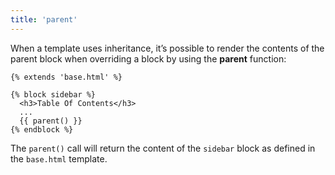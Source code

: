 ```yaml
---
title: 'parent'
---
```


When a template uses inheritance, it’s possible to render the contents of the parent block when overriding a block by using the **parent** function:

```canvas {% process=false %}
{% extends 'base.html' %}

{% block sidebar %}
  <h3>Table Of Contents</h3>
  ...
  {{ parent() }}
{% endblock %}
```

The `parent()` call will return the content of the `sidebar` block as defined in the `base.html` template.
